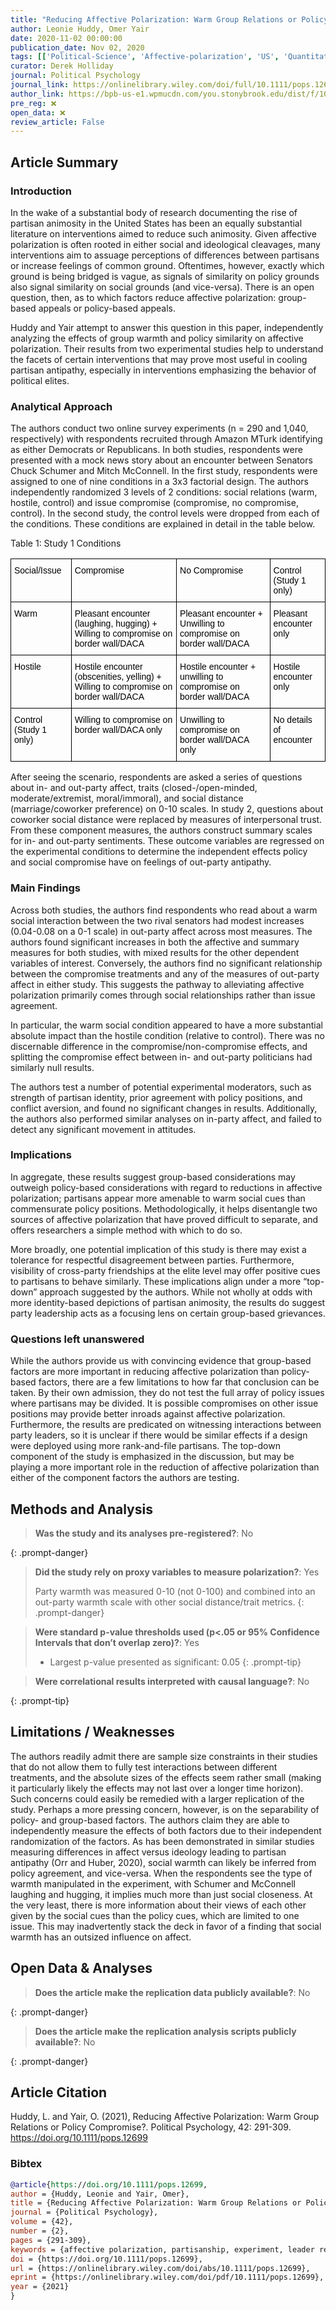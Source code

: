 ```yaml
---
title: "Reducing Affective Polarization: Warm Group Relations or Policy Compromise?"
author: Leonie Huddy, Omer Yair
date: 2020-11-02 00:00:00
publication_date: Nov 02, 2020
tags: [['Political-Science', 'Affective-polarization', 'US', 'Quantitative', 'Experimental', 'Causal']]
curator: Derek Holliday
journal: Political Psychology
journal_link: https://onlinelibrary.wiley.com/doi/full/10.1111/pops.12699
author_link: https://bpb-us-e1.wpmucdn.com/you.stonybrook.edu/dist/f/1052/files/2021/05/HuddyYair2020.pdf
pre_reg: ❌
open_data: ❌
review_article: False
---
```


## Article Summary

### Introduction ###
In the wake of a substantial body of research documenting the rise of <span class="glosstag" data-key="Partisan Animosity"><span class="glosstag" data-key="Partisan">partisan</span> animosity</span> in the United States has been an equally substantial literature on interventions aimed to reduce such animosity. Given <span class="glosstag" data-key="Affective Polarization">affective polarization</span> is often rooted in either social and ideological cleavages, many interventions aim to assuage perceptions of differences between partisans or increase feelings of common ground. Oftentimes, however, exactly which ground is being bridged is vague, as signals of similarity on policy grounds also signal similarity on social grounds (and vice-versa). There is an open question, then, as to which factors reduce <span class="glosstag" data-key="Affective Polarization">affective polarization</span>: group-based appeals or policy-based appeals.

Huddy and Yair attempt to answer this question in this paper, independently analyzing the effects of group warmth and policy similarity on <span class="glosstag" data-key="Affective Polarization">affective polarization</span>. Their results from two experimental studies help to understand the facets of certain interventions that may prove most useful in cooling <span class="glosstag" data-key="Partisan">partisan</span> antipathy, especially in interventions emphasizing the behavior of political elites. 

### Analytical Approach ###
The authors conduct two online survey experiments (n = 290 and 1,040, respectively) with respondents recruited through Amazon MTurk identifying as either Democrats or Republicans. In both studies, respondents were presented with a mock news story about an encounter between Senators Chuck Schumer and Mitch McConnell. In the first study, respondents were assigned to one of nine conditions in a 3x3 factorial design. The authors independently randomized 3 levels of 2 conditions: social relations (warm, hostile, control) and issue compromise (compromise, no compromise, control). In the second study, the control levels were dropped from each of the conditions. These conditions are explained in detail in the table below.

Table 1: Study 1 Conditions
<style type="text/css">
.tg  {border-collapse:collapse;border-spacing:0;}
.tg td{border-color:black;border-style:solid;border-width:1px;font-family:Arial, sans-serif;font-size:14px;
  overflow:hidden;padding:10px 5px;word-break:normal;}
.tg th{border-color:black;border-style:solid;border-width:1px;font-family:Arial, sans-serif;font-size:14px;
  font-weight:normal;overflow:hidden;padding:10px 5px;word-break:normal;}
.tg .tg-0lax{text-align:left;vertical-align:top}
</style>
<table class="tg">
<thead>
  <tr>
    <th class="tg-0lax"><span style="font-weight:400;font-style:normal;text-decoration:none;color:#000;background-color:transparent">Social/Issue</span></th>
    <th class="tg-0lax"><span style="font-weight:400;font-style:normal;text-decoration:none;color:#000;background-color:transparent">Compromise</span></th>
    <th class="tg-0lax"><span style="font-weight:400;font-style:normal;text-decoration:none;color:#000;background-color:transparent">No Compromise</span></th>
    <th class="tg-0lax"><span style="font-weight:400;font-style:normal;text-decoration:none;color:#000;background-color:transparent">Control (Study 1 only)</span></th>
  </tr>
</thead>
<tbody>
  <tr>
    <td class="tg-0lax"><span style="font-weight:400;font-style:normal;text-decoration:none;color:#000;background-color:transparent">Warm</span></td>
    <td class="tg-0lax"><span style="font-weight:400;font-style:normal;text-decoration:none;color:#000;background-color:transparent">Pleasant encounter (laughing, hugging) + Willing to compromise on border wall/DACA</span></td>
    <td class="tg-0lax"><span style="font-weight:400;font-style:normal;text-decoration:none;color:#000;background-color:transparent">Pleasant encounter + Unwilling to compromise on border wall/DACA</span></td>
    <td class="tg-0lax"><span style="font-weight:400;font-style:normal;text-decoration:none;color:#000;background-color:transparent">Pleasant encounter only</span></td>
  </tr>
  <tr>
    <td class="tg-0lax"><span style="font-weight:400;font-style:normal;text-decoration:none;color:#000;background-color:transparent">Hostile</span></td>
    <td class="tg-0lax"><span style="font-weight:400;font-style:normal;text-decoration:none;color:#000;background-color:transparent">Hostile encounter (obscenities, yelling) + Willing to compromise on border wall/DACA</span></td>
    <td class="tg-0lax"><span style="font-weight:400;font-style:normal;text-decoration:none;color:#000;background-color:transparent">Hostile encounter + unwilling to compromise on border wall/DACA</span></td>
    <td class="tg-0lax"><span style="font-weight:400;font-style:normal;text-decoration:none;color:#000;background-color:transparent">Hostile encounter only</span></td>
  </tr>
  <tr>
    <td class="tg-0lax"><span style="font-weight:400;font-style:normal;text-decoration:none;color:#000;background-color:transparent">Control (Study 1 only)</span></td>
    <td class="tg-0lax"><span style="font-weight:400;font-style:normal;text-decoration:none;color:#000;background-color:transparent">Willing to compromise on border wall/DACA only</span></td>
    <td class="tg-0lax"><span style="font-weight:400;font-style:normal;text-decoration:none;color:#000;background-color:transparent">Unwilling to compromise on border wall/DACA only</span></td>
    <td class="tg-0lax"><span style="font-weight:400;font-style:normal;text-decoration:none;color:#000;background-color:transparent">No details of encounter</span></td>
  </tr>
</tbody>
</table>

After seeing the scenario, respondents are asked a series of questions about in- and out-party affect, traits (closed-/open-minded, moderate/extremist, moral/immoral), and social distance (marriage/coworker preference) on 0-10 scales. In study 2, questions about coworker social distance were replaced by measures of interpersonal trust. From these component measures, the authors construct summary scales for in- and out-party sentiments. These outcome variables are regressed on the experimental conditions to determine the independent effects policy and social compromise have on feelings of out-party antipathy.

### Main Findings ###
Across both studies, the authors find respondents who read about a warm social interaction between the two rival senators had modest increases (0.04-0.08 on a 0-1 scale) in out-party affect across most measures. The authors found significant increases in both the affective and summary measures for both studies, with mixed results for the other dependent variables of interest. Conversely, the authors find no significant relationship between the compromise treatments and any of the measures of out-party affect in either study. This suggests the pathway to alleviating affective polarization primarily comes through social relationships rather than issue agreement.

In particular, the warm social condition appeared to have a more substantial absolute impact than the hostile condition (relative to control). There was no discernable difference in the compromise/non-compromise effects, and splitting the compromise effect between in- and out-party politicians had similarly null results.

The authors test a number of potential experimental moderators, such as strength of partisan identity, prior agreement with policy positions, and conflict aversion, and found no significant changes in results. Additionally, the authors also performed similar analyses on in-party affect, and failed to detect any significant movement in attitudes.

### Implications ###
In aggregate, these results suggest group-based considerations may outweigh policy-based considerations with regard to reductions in affective polarization; partisans appear more amenable to warm social cues than commensurate policy positions. Methodologically, it helps disentangle two sources of affective polarization that have proved difficult to separate, and offers researchers a simple method with which to do so.

More broadly, one potential implication of this study is there may exist a tolerance for respectful disagreement between parties. Furthermore, visibility of cross-party friendships at the elite level may offer positive cues to partisans to behave similarly. These implications align under a more “top-down” approach suggested by the authors. While not wholly at odds with more identity-based depictions of partisan animosity, the results do suggest party leadership acts as a focusing lens on certain group-based grievances.

### Questions left unanswered ###
While the authors provide us with convincing evidence that group-based factors are more important in reducing affective polarization than policy-based factors, there are a few limitations to how far that conclusion can be taken. By their own admission, they do not test the full array of policy issues where partisans may be divided. It is possible compromises on other issue positions may provide better inroads against affective polarization. Furthermore, the results are predicated on witnessing interactions between party leaders, so it is unclear if there would be similar effects if a design were deployed using more rank-and-file partisans. The top-down component of the study is emphasized in the discussion, but may be playing a more important role in the reduction of affective polarization than either of the component factors the authors are testing.


## Methods and Analysis

> **Was the study and its analyses pre-registered?**: No
> 
{: .prompt-danger}

> **Did the study rely on proxy variables to measure polarization?**: Yes
> 
> 
> Party warmth was measured 0-10 (not 0-100) and combined into an out-party warmth scale with other social distance/trait metrics.
{: .prompt-danger}


> **Were standard p-value thresholds used (p<.05 or 95% Confidence Intervals that don’t overlap zero)?**: Yes
> 
> - Largest p-value presented as significant: 0.05
{: .prompt-tip}

> **Were correlational results interpreted with causal language?**: No
> 
{: .prompt-tip}

## Limitations / Weaknesses

The authors readily admit there are sample size constraints in their studies that do not allow them to fully test interactions between different treatments, and the absolute sizes of the effects seem rather small (making it particularly likely the effects may not last over a longer time horizon). Such concerns could easily be remedied with a larger replication of the study.  Perhaps a more pressing concern, however, is on the separability of policy- and group-based factors. The authors claim they are able to independently measure the effects of both factors due to their independent randomization of the factors. As has been demonstrated in similar studies measuring differences in affect versus ideology leading to partisan antipathy (Orr and Huber, 2020), social warmth can likely be inferred from policy agreement, and vice-versa. When the respondents see the type of warmth manipulated in the experiment, with Schumer and McConnell laughing and hugging, it implies much more than just social closeness. At the very least, there is more information about their views of each other given by the social cues than the policy cues, which are limited to one issue. This may inadvertently stack the deck in favor of a finding that social warmth has an outsized influence on affect.

## Open Data & Analyses

> **Does the article make the replication data publicly available?**: No
> 
{: .prompt-danger}

> **Does the article make the replication analysis scripts publicly available?**: No
> 
{: .prompt-danger}



## Article Citation

Huddy, L. and Yair, O. (2021), Reducing Affective Polarization: Warm Group Relations or Policy Compromise?. Political Psychology, 42: 291-309. https://doi.org/10.1111/pops.12699

### Bibtex

```bibtex
@article{https://doi.org/10.1111/pops.12699,
author = {Huddy, Leonie and Yair, Omer},
title = {Reducing Affective Polarization: Warm Group Relations or Policy Compromise?},
journal = {Political Psychology},
volume = {42},
number = {2},
pages = {291-309},
keywords = {affective polarization, partisanship, experiment, leader relations, issue compromise},
doi = {https://doi.org/10.1111/pops.12699},
url = {https://onlinelibrary.wiley.com/doi/abs/10.1111/pops.12699},
eprint = {https://onlinelibrary.wiley.com/doi/pdf/10.1111/pops.12699},
year = {2021}
}

```